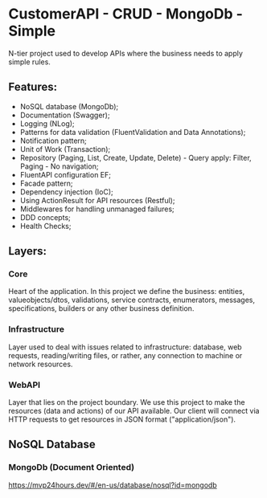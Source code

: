 # CustomerAPI - CRUD - MongoDb - Simple
N-tier project used to develop APIs where the business needs to apply simple rules.

## Features:
- NoSQL database (MongoDb); 
- Documentation (Swagger); 
- Logging (NLog); 
- Patterns for data validation (FluentValidation and Data Annotations);
- Notification pattern;
- Unit of Work (Transaction);
- Repository (Paging, List, Create, Update, Delete) - Query apply: Filter, Paging - No navigation;
- FluentAPI configuration EF;
- Facade pattern;
- Dependency injection (IoC);
- Using ActionResult for API resources (Restful);
- Middlewares for handling unmanaged failures;
- DDD concepts;
- Health Checks;

## Layers:

### Core
Heart of the application. In this project we define the business: entities, valueobjects/dtos, validations, service contracts, enumerators, messages, specifications, builders or any other business definition.

### Infrastructure
Layer used to deal with issues related to infrastructure: database, web requests, reading/writing files, or rather, any connection to machine or network resources.

### WebAPI
Layer that lies on the project boundary. We use this project to make the resources (data and actions) of our API available. Our client will connect via HTTP requests to get resources in JSON format ("application/json").

## NoSQL Database

### MongoDb (Document Oriented)
https://mvp24hours.dev/#/en-us/database/nosql?id=mongodb


